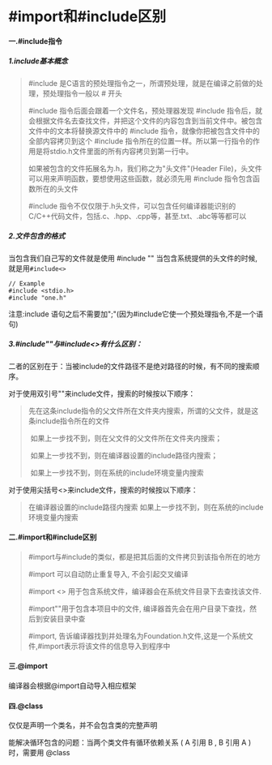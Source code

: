 # #import和#include区别

#### 一.#include指令

##### 1.include基本概念

> #include 是C语言的预处理指令之一，所谓预处理，就是在编译之前做的处理，预处理指令一般以 # 开头
>
> #include 指令后面会跟着一个文件名，预处理器发现 #include 指令后，就会根据文件名去查找文件，并把这个文件的内容包含到当前文件中。被包含文件中的文本将替换源文件中的 #include 指令，就像你把被包含文件中的全部内容拷贝到这个 #include 指令所在的位置一样。所以第一行指令的作用是将stdio.h文件里面的所有内容拷贝到第一行中。
>
> 如果被包含的文件拓展名为.h，我们称之为"头文件"(Header File)，头文件可以用来声明函数，要想使用这些函数，就必须先用 #include 指令包含函数所在的头文件
>
> #include 指令不仅仅限于.h头文件，可以包含任何编译器能识别的C/C++代码文件，包括.c、.hpp、.cpp等，甚至.txt、.abc等等都可以

##### 2.文件包含的格式

当包含我们自己写的文件就是使用 #include "" 当包含系统提供的头文件的时候,就是用`#include<>`

```
// Example
#include <stdio.h>
#include "one.h"
```

 注意:include 语句之后不需要加";"(因为#include它使一个预处理指令,不是一个语句)

##### 3.#include""与#include<>有什么区别：

二者的区别在于：当被include的文件路径不是绝对路径的时候，有不同的搜索顺序。

对于使用双引号""来include文件，搜索的时候按以下顺序：

> ​    先在这条include指令的父文件所在文件夹内搜索，所谓的父文件，就是这条include指令所在的文件
>
> ​    如果上一步找不到，则在父文件的父文件所在文件夹内搜索；
>
> ​    如果上一步找不到，则在编译器设置的include路径内搜索；
>
> ​    如果上一步找不到，则在系统的include环境变量内搜索

 对于使用尖括号<>来include文件，搜索的时候按以下顺序：

> 在编译器设置的include路径内搜索
> 如果上一步找不到，则在系统的include环境变量内搜索



#### 二.#import和#include区别 

>   #import与#include的类似，都是把其后面的文件拷贝到该指令所在的地方
>
>   #import 可以自动防止重复导入, 不会引起交叉编译
>
>   #import <> 用于包含系统文件，编译器会在系统文件目录下去查找该文件.
>
>   #import""用于包含本项目中的文件, 编译器首先会在用户目录下查找，然后到安装目录中查
>
>   #import, 告诉编译器找到并处理名为Foundation.h文件,这是一个系统文件,#import表示将该文件的信息导入到程序中



#### 三.@import

编译器会根据@import自动导入相应框架



#### 四.@class

仅仅是声明一个类名，并不会包含类的完整声明

能解决循环包含的问题：当两个类文件有循环依赖关系 ( A 引用 B , B 引用 A ) 时，需要用 @class